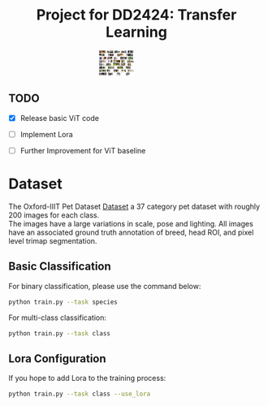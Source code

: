 <h1 align="center"> Project for DD2424: Transfer Learning </h1>

<p align="center">
    <img src="main.png" height=50"> &nbsp; &nbsp; &nbsp; &nbsp; &nbsp; &nbsp; &nbsp; &nbsp; &nbsp; &nbsp;
</p>

## TODO
- [x] Release basic ViT code
- [ ] Implement Lora
- [ ] Further Improvement for ViT baseline


# Dataset

The Oxford-IIIT Pet Dataset [Dataset]([https://www.robots.ox.ac.uk/~vgg/data/pets/])  a 37 category pet dataset with roughly 200 images for each class. \
The images have a large variations in scale, pose and lighting. All images have an associated ground truth annotation of breed, head ROI, and pixel level trimap segmentation. 

## Basic Classification

For binary classification, please use the command below:

```bash
python train.py --task species
```

For multi-class classification:
```bash
python train.py --task class
```


## Lora Configuration

If you hope to add Lora to the training process:

```bash
python train.py --task class --use_lora
```


